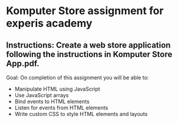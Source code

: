 # Komputer Store assignment for experis academy


## Instructions: Create a web store application following the instructions in Komputer Store App.pdf.


 Goal: On completion of this assignment you will be able to: 

* Manipulate HTML using JavaScript
* Use JavaScript arrays
* Bind events to HTML elements
* Listen for events from HTML elements
* Write custom CSS to style HTML elements and layouts

